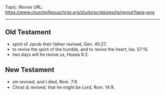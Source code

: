 Topic: Revive
URL: https://www.churchofjesuschrist.org/study/scriptures/tg/revive?lang=eng

---

## Old Testament

- spirit of Jacob their father revived, Gen. 45:27.
- to revive the spirit of the humble, and to revive the heart, Isa. 57:15.
- two days will he revive us, Hosea 6:2.

## New Testament

- sin revived, and I died, Rom. 7:9.
- Christ â¦ revived, that he might be Lord, Rom. 14:9.

